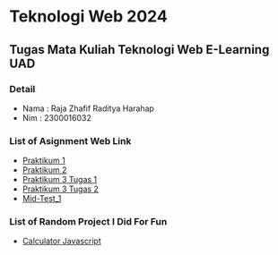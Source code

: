 # Teknologi Web 2024
## Tugas Mata Kuliah Teknologi Web E-Learning UAD

### Detail
- Nama : Raja Zhafif Raditya Harahap
- Nim  : 2300016032

### List of Asignment Web Link
- [Praktikum 1](https://brotherzhafif.site/tekweb_2024_2300016032/praktikum_1/)
- [Praktikum 2](https://brotherzhafif.site/tekweb_2024_2300016032/praktikum_2/)
- [Praktikum 3 Tugas 1](https://brotherzhafif.site/tekweb_2024_2300016032/praktikum_3/tugas_1.html)
- [Praktikum 3 Tugas 2](https://brotherzhafif.site/tekweb_2024_2300016032/praktikum_3/tugas_2.html)
- [Mid-Test_1](https://brotherzhafif.site/tekweb_2024_2300016032/web-technology-mid-test-brotherzhafif/)

### List of Random Project I Did For Fun
- [Calculator Javascript](https://brotherzhafif.site/tekweb_2024_2300016032/belajar_js/calculator.html)


